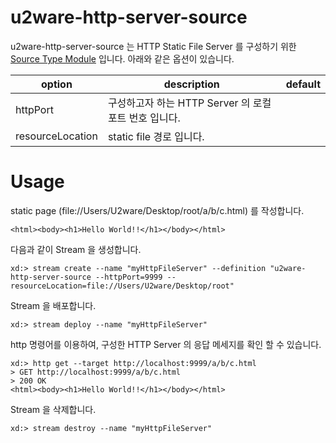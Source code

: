 # u2ware-http-server-source

u2ware-http-server-source 는 HTTP Static File Server 를 구성하기 위한 [Source Type Module](http://docs.spring.io/spring-xd/docs/1.2.1.RELEASE/reference/html/#modules) 입니다. 아래와 같은 옵션이 있습니다.

|option|description|default|
|---|---|---|
|httpPort|구성하고자 하는 HTTP Server 의 로컬 포트 번호 입니다. | |
|resourceLocation| static file 경로 입니다.| |

# Usage

static page (file://Users/U2ware/Desktop/root/a/b/c.html) 를 작성합니다.
```
<html><body><h1>Hello World!!</h1></body></html>
```

다음과 같이 Stream 을 생성합니다.
```
xd:> stream create --name "myHttpFileServer" --definition "u2ware-http-server-source --httpPort=9999 --resourceLocation=file://Users/U2ware/Desktop/root"
```


Stream 을 배포합니다. 
```
xd:> stream deploy --name "myHttpFileServer"
```

http 명령어를 이용하여, 구성한 HTTP Server 의 응답 메세지를 확인 할 수 있습니다.
```
xd:> http get --target http://localhost:9999/a/b/c.html
> GET http://localhost:9999/a/b/c.html 
> 200 OK
<html><body><h1>Hello World!!</h1></body></html>
```

Stream 을 삭제합니다.
```
xd:> stream destroy --name "myHttpFileServer"
```
